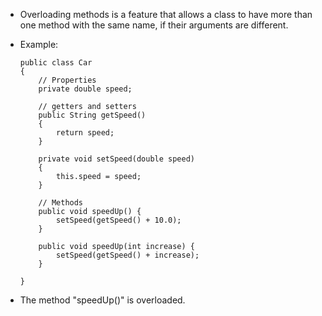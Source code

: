 - Overloading methods is a feature that allows a class to have more than one method with the same name, if their arguments are different.
- Example:

    ```
    public class Car
    {
        // Properties
        private double speed;

        // getters and setters
        public String getSpeed()
        {
            return speed;
        }

        private void setSpeed(double speed)
        {
            this.speed = speed;
        }

        // Methods
        public void speedUp() {
            setSpeed(getSpeed() + 10.0);
        }

        public void speedUp(int increase) {
            setSpeed(getSpeed() + increase);
        }

    }
    ```

- The method "speedUp()" is overloaded.
